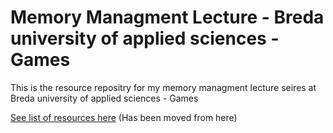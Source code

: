 # Memory Managment Lecture - Breda university of applied sciences - Games
This is the resource repositry for my memory managment lecture seires at Breda university of applied sciences - Games

[See list of resources here](https://gist.github.com/simonrenger/d1da2a10d11f8a971fc6f1b574ab3e99) (Has been moved from here)
